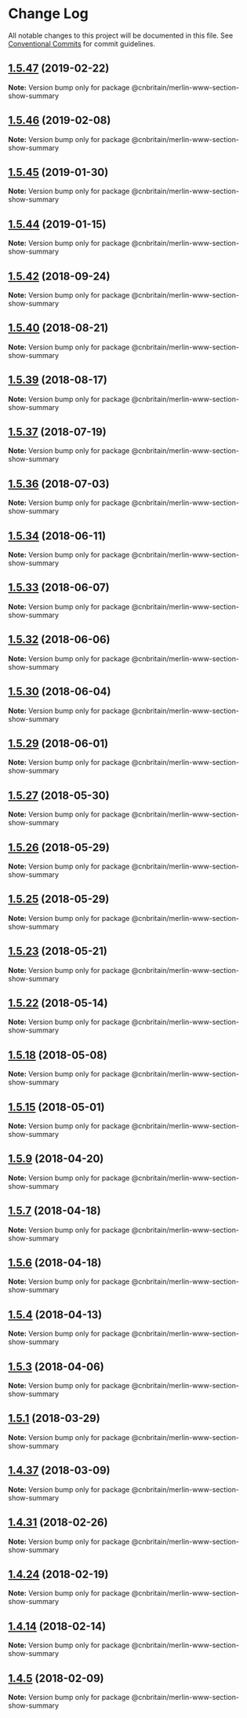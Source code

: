 # Change Log

All notable changes to this project will be documented in this file.
See [Conventional Commits](https://conventionalcommits.org) for commit guidelines.

## [1.5.47](https://github.com/cnduk/merlin-www-components/compare/@cnbritain/merlin-www-section-show-summary@1.5.46...@cnbritain/merlin-www-section-show-summary@1.5.47) (2019-02-22)

**Note:** Version bump only for package @cnbritain/merlin-www-section-show-summary





## [1.5.46](https://github.com/cnduk/merlin-www-components/compare/@cnbritain/merlin-www-section-show-summary@1.5.45...@cnbritain/merlin-www-section-show-summary@1.5.46) (2019-02-08)

**Note:** Version bump only for package @cnbritain/merlin-www-section-show-summary





## [1.5.45](https://github.com/cnduk/merlin-www-components/compare/@cnbritain/merlin-www-section-show-summary@1.5.44...@cnbritain/merlin-www-section-show-summary@1.5.45) (2019-01-30)

**Note:** Version bump only for package @cnbritain/merlin-www-section-show-summary





## [1.5.44](https://github.com/cnduk/merlin-www-components/compare/@cnbritain/merlin-www-section-show-summary@1.5.43...@cnbritain/merlin-www-section-show-summary@1.5.44) (2019-01-15)

**Note:** Version bump only for package @cnbritain/merlin-www-section-show-summary





<a name="1.5.42"></a>
## [1.5.42](https://github.com/cnduk/merlin-www-components/compare/@cnbritain/merlin-www-section-show-summary@1.5.41...@cnbritain/merlin-www-section-show-summary@1.5.42) (2018-09-24)




**Note:** Version bump only for package @cnbritain/merlin-www-section-show-summary

<a name="1.5.40"></a>
## [1.5.40](https://github.com/cnduk/merlin-www-components/compare/@cnbritain/merlin-www-section-show-summary@1.5.39...@cnbritain/merlin-www-section-show-summary@1.5.40) (2018-08-21)




**Note:** Version bump only for package @cnbritain/merlin-www-section-show-summary

<a name="1.5.39"></a>
## [1.5.39](https://github.com/cnduk/merlin-www-components/compare/@cnbritain/merlin-www-section-show-summary@1.5.38...@cnbritain/merlin-www-section-show-summary@1.5.39) (2018-08-17)




**Note:** Version bump only for package @cnbritain/merlin-www-section-show-summary

<a name="1.5.37"></a>
## [1.5.37](https://github.com/cnduk/merlin-www-components/compare/@cnbritain/merlin-www-section-show-summary@1.5.36...@cnbritain/merlin-www-section-show-summary@1.5.37) (2018-07-19)




**Note:** Version bump only for package @cnbritain/merlin-www-section-show-summary

<a name="1.5.36"></a>
## [1.5.36](https://github.com/cnduk/merlin-www-components/compare/@cnbritain/merlin-www-section-show-summary@1.5.35...@cnbritain/merlin-www-section-show-summary@1.5.36) (2018-07-03)




**Note:** Version bump only for package @cnbritain/merlin-www-section-show-summary

<a name="1.5.34"></a>
## [1.5.34](https://github.com/cnduk/merlin-www-components/compare/@cnbritain/merlin-www-section-show-summary@1.5.33...@cnbritain/merlin-www-section-show-summary@1.5.34) (2018-06-11)




**Note:** Version bump only for package @cnbritain/merlin-www-section-show-summary

<a name="1.5.33"></a>
## [1.5.33](https://github.com/cnduk/merlin-www-components/compare/@cnbritain/merlin-www-section-show-summary@1.5.32...@cnbritain/merlin-www-section-show-summary@1.5.33) (2018-06-07)




**Note:** Version bump only for package @cnbritain/merlin-www-section-show-summary

<a name="1.5.32"></a>
## [1.5.32](https://github.com/cnduk/merlin-www-components/compare/@cnbritain/merlin-www-section-show-summary@1.5.31...@cnbritain/merlin-www-section-show-summary@1.5.32) (2018-06-06)




**Note:** Version bump only for package @cnbritain/merlin-www-section-show-summary

<a name="1.5.30"></a>
## [1.5.30](https://github.com/cnduk/merlin-www-components/compare/@cnbritain/merlin-www-section-show-summary@1.5.29...@cnbritain/merlin-www-section-show-summary@1.5.30) (2018-06-04)




**Note:** Version bump only for package @cnbritain/merlin-www-section-show-summary

<a name="1.5.29"></a>
## [1.5.29](https://github.com/cnduk/merlin-www-components/compare/@cnbritain/merlin-www-section-show-summary@1.5.28...@cnbritain/merlin-www-section-show-summary@1.5.29) (2018-06-01)




**Note:** Version bump only for package @cnbritain/merlin-www-section-show-summary

<a name="1.5.27"></a>
## [1.5.27](https://github.com/cnduk/merlin-www-components/compare/@cnbritain/merlin-www-section-show-summary@1.5.26...@cnbritain/merlin-www-section-show-summary@1.5.27) (2018-05-30)




**Note:** Version bump only for package @cnbritain/merlin-www-section-show-summary

<a name="1.5.26"></a>
## [1.5.26](https://github.com/cnduk/merlin-www-components/compare/@cnbritain/merlin-www-section-show-summary@1.5.25...@cnbritain/merlin-www-section-show-summary@1.5.26) (2018-05-29)




**Note:** Version bump only for package @cnbritain/merlin-www-section-show-summary

<a name="1.5.25"></a>
## [1.5.25](https://github.com/cnduk/merlin-www-components/compare/@cnbritain/merlin-www-section-show-summary@1.5.24...@cnbritain/merlin-www-section-show-summary@1.5.25) (2018-05-29)




**Note:** Version bump only for package @cnbritain/merlin-www-section-show-summary

<a name="1.5.23"></a>
## [1.5.23](https://github.com/cnduk/merlin-www-components/compare/@cnbritain/merlin-www-section-show-summary@1.5.22...@cnbritain/merlin-www-section-show-summary@1.5.23) (2018-05-21)




**Note:** Version bump only for package @cnbritain/merlin-www-section-show-summary

<a name="1.5.22"></a>
## [1.5.22](https://github.com/cnduk/merlin-www-components/compare/@cnbritain/merlin-www-section-show-summary@1.5.21...@cnbritain/merlin-www-section-show-summary@1.5.22) (2018-05-14)




**Note:** Version bump only for package @cnbritain/merlin-www-section-show-summary

<a name="1.5.18"></a>
## [1.5.18](https://github.com/cnduk/merlin-www-components/compare/@cnbritain/merlin-www-section-show-summary@1.5.17...@cnbritain/merlin-www-section-show-summary@1.5.18) (2018-05-08)




**Note:** Version bump only for package @cnbritain/merlin-www-section-show-summary

<a name="1.5.15"></a>
## [1.5.15](https://github.com/cnduk/merlin-www-components/compare/@cnbritain/merlin-www-section-show-summary@1.5.14...@cnbritain/merlin-www-section-show-summary@1.5.15) (2018-05-01)




**Note:** Version bump only for package @cnbritain/merlin-www-section-show-summary

<a name="1.5.9"></a>
## [1.5.9](https://github.com/cnduk/merlin-www-components/compare/@cnbritain/merlin-www-section-show-summary@1.5.8...@cnbritain/merlin-www-section-show-summary@1.5.9) (2018-04-20)




**Note:** Version bump only for package @cnbritain/merlin-www-section-show-summary

<a name="1.5.7"></a>
## [1.5.7](https://github.com/cnduk/merlin-www-components/compare/@cnbritain/merlin-www-section-show-summary@1.5.6...@cnbritain/merlin-www-section-show-summary@1.5.7) (2018-04-18)




**Note:** Version bump only for package @cnbritain/merlin-www-section-show-summary

<a name="1.5.6"></a>
## [1.5.6](https://github.com/cnduk/merlin-www-components/compare/@cnbritain/merlin-www-section-show-summary@1.5.5...@cnbritain/merlin-www-section-show-summary@1.5.6) (2018-04-18)




**Note:** Version bump only for package @cnbritain/merlin-www-section-show-summary

<a name="1.5.4"></a>
## [1.5.4](https://github.com/cnduk/merlin-www-components/compare/@cnbritain/merlin-www-section-show-summary@1.5.3...@cnbritain/merlin-www-section-show-summary@1.5.4) (2018-04-13)




**Note:** Version bump only for package @cnbritain/merlin-www-section-show-summary

<a name="1.5.3"></a>
## [1.5.3](https://github.com/cnduk/merlin-www-components/compare/@cnbritain/merlin-www-section-show-summary@1.5.2...@cnbritain/merlin-www-section-show-summary@1.5.3) (2018-04-06)




**Note:** Version bump only for package @cnbritain/merlin-www-section-show-summary

<a name="1.5.1"></a>
## [1.5.1](https://github.com/cnduk/merlin-www-components/compare/@cnbritain/merlin-www-section-show-summary@1.5.0...@cnbritain/merlin-www-section-show-summary@1.5.1) (2018-03-29)




**Note:** Version bump only for package @cnbritain/merlin-www-section-show-summary

<a name="1.4.37"></a>
## [1.4.37](https://github.com/cnduk/merlin-www-components/compare/@cnbritain/merlin-www-section-show-summary@1.4.36...@cnbritain/merlin-www-section-show-summary@1.4.37) (2018-03-09)




**Note:** Version bump only for package @cnbritain/merlin-www-section-show-summary

<a name="1.4.31"></a>
## [1.4.31](https://github.com/cnduk/merlin-www-components/compare/@cnbritain/merlin-www-section-show-summary@1.4.30...@cnbritain/merlin-www-section-show-summary@1.4.31) (2018-02-26)




**Note:** Version bump only for package @cnbritain/merlin-www-section-show-summary

<a name="1.4.24"></a>
## [1.4.24](https://github.com/cnduk/merlin-www-components/compare/@cnbritain/merlin-www-section-show-summary@1.4.23...@cnbritain/merlin-www-section-show-summary@1.4.24) (2018-02-19)




**Note:** Version bump only for package @cnbritain/merlin-www-section-show-summary

<a name="1.4.14"></a>
## [1.4.14](https://github.com/cnduk/merlin-www-components/compare/@cnbritain/merlin-www-section-show-summary@1.4.13...@cnbritain/merlin-www-section-show-summary@1.4.14) (2018-02-14)




**Note:** Version bump only for package @cnbritain/merlin-www-section-show-summary

<a name="1.4.5"></a>
## [1.4.5](https://github.com/cnduk/merlin-www-components/compare/@cnbritain/merlin-www-section-show-summary@1.4.4...@cnbritain/merlin-www-section-show-summary@1.4.5) (2018-02-09)




**Note:** Version bump only for package @cnbritain/merlin-www-section-show-summary
